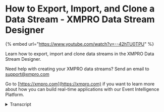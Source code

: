 # How to Export, Import, and Clone a Data Stream - XMPRO Data Stream Designer
{% embed url="https://www.youtube.com/watch?v=--42hTU0TPU" %}

Learn how to export, import and clone data streams in the XMPRO Data Stream Designer.  

Need help with creating your XMPRO data streams? Send an email to support@xmpro.com 

Go to [https://xmpro.com](https://xmpro.com) if you want to learn more about how you can build real-time applications with our Event Intelligence Platform.
<details>
<summary>Transcript</summary>sometimes you may want to copy a use

case to another data stream environment

or to make a copy of the stream to

modify it for a different purpose

this video will demonstrate how to

export import and clone use cases to

achieve these goals

exporting a use case is performed from

the use case properties blade

accessed from the designer once it is

open

locate and click the export button a

dialog will appear

asking if secure settings in your stream

object's configuration should be

included in the exported file

such as the password field in the sql

listener

click yes to export while including the

decrypted secure settings

click no to export the use case without

the secure settings

or click cancel to not export the use

case at all

once you have clicked yes or no your

browser settings will take over and

either automatically download the

exported use case file for you

or offer you a choice of where to save

it please note that the export tool will

only export the latest version of the

use case

exporting a use case is of course

pointless on its own without the ability

to import

to import a use case navigate to the use

cases blade from the app bar on the left

and click the import command here

upload the exported use case file you

want to import

if you are importing into the same data

stream designer as the original

or another version of the original has

been imported already a notification

will appear

at this point you'll be able to choose

to import as a new data stream or is a

new version of the

existing data stream you are only

eligible to import as a new version if

you have at least write access to the

existing data stream

in this case you will not need to edit

most of the properties that will be

shown later

if you have read only or no access at

all to the existing data stream

you will not be able to save as a new

version and the notification will inform

you as such

you will only be able to proceed by

choosing to import as a new data stream

this is the default option and if there

is no pre-existing data stream these

options will be hidden you will have the

option to edit the name and description

of the use case before it is saved

you'll also need to select a category

for the use case

finally you will need to map the

collections used in the use case

to the ones in your data stream designer

my stream objects all use the same

collection so there is only one entry in

the list

and because i'm importing into the same

data stream designer it is able to map

to the same collection automatically

clicking the value field of the list

item displays a list of collections you

can assign from

but i'm happy to import into the same

collection so i'll leave that option

alone

however the import process can fail if

the inversions of the agents

the imported use case users are not

present in the new data stream designer

application

if this happens please contact your

company's admin to request that the

correct versions are uploaded

when you are done click save the

imported use case will open

automatically

but my example was a roundabout way of

copying the use case to the same data

stream designer

the clone tool is a similar faster

method for copying use cases in the same

application

it is accessed from the properties blade

like the export tool

simply click the clone command the

dialog that opens will allow you to give

the use case a new name to set it apart

from the original

and to change the category that it will

be found in clicking save will complete

the process

and open the newly copied use case

this has been how to export import and

clone a use case

thank you for watching
</details>